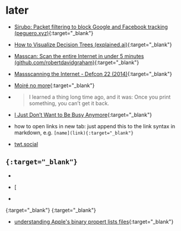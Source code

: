 # later

- [Sirubo: Packet filtering to block Google and Facebook tracking (peguero.xyz)](https://news.ycombinator.com/item?id=28681324){:target="_blank"}
- [How to Visualize Decision Trees (explained.ai)](https://news.ycombinator.com/item?id=28680769){:target="_blank"}
- [Masscan: Scan the entire Internet in under 5 minutes (github.com/robertdavidgraham)](https://news.ycombinator.com/item?id=28682986){:target="_blank"}
- [Massscanning the Internet - Defcon 22 (2014)](https://www.youtube.com/watch?v=UOWexFaRylM){:target="_blank"}

- [Moiré no more](https://www.getrevue.co/profile/shift-happens/issues/moire-no-more-688319){:target="_blank"}
- > I learned a thing long time ago, and it was: Once you print something, you can’t get it back.

- [I Just Don’t Want to Be Busy Anymore](https://forge.medium.com/i-just-dont-want-to-be-busy-anymore-ac4dd37c8119){:target="_blank"}

- how to open links in new tab: just append this to the link syntax in markdown, e.g. ```[name](link){:target="_blank"}```
- [twt.social](https://twtxt.net/)

```{:target="_blank"}```
- 
- 

- [
- 

{:target="_blank"}
{:target="_blank"}

- [understanding Apple's binary propert lists files](https://medium.com/@karaiskc/understanding-apples-binary-property-list-format-281e6da00dbd){:target="_blank"}
	
	
	

